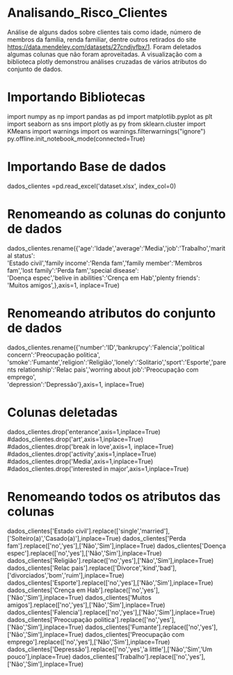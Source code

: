 # Analisando_Risco_Clientes

Análise de alguns dados sobre clientes tais como idade, número de membros da família, renda familiar, dentre outros retirados do site https://data.mendeley.com/datasets/27cndjvfbx/1. Foram deletados algumas colunas que não foram aproveitadas. A visualização com a biblioteca plotly demonstrou análises cruzadas de vários atributos do conjunto de dados.

 # Importando Bibliotecas 

import numpy as np 
import pandas as pd 
import matplotlib.pyplot as plt
import seaborn as sns
import plotly as py
from sklearn.cluster import KMeans
import warnings
import os
warnings.filterwarnings("ignore")
py.offline.init_notebook_mode(connected=True)


 # Importando Base de dados

dados_clientes =pd.read_excel('dataset.xlsx', index_col=0)

# Renomeando as colunas do conjunto de dados

dados_clientes.rename({'age':'Idade','average':'Media','job':'Trabalho','marital status':\
                       'Estado civil','family income':'Renda fam','family member':'Membros fam','lost family':'Perda fam','special disease':\
                      'Doença espec','belive in abilities':'Crença em Hab','plenty friends':\
                       'Muitos amigos',},axis=1, inplace=True)
                       
 # Renomeando atributos do conjunto de dados
dados_clientes.rename({'number':'ID','bankrupcy':'Falencia','political concern':'Preocupação politica',\
                       'smoke':'Fumante','religion':'Religião','lonely':'Solitario','sport':'Esporte','parents relationship':'Relac pais','worring about job':'Preocupação com emprego',\
                       'depression':'Depressão'},axis=1, inplace=True)
 
 # Colunas deletadas

dados_clientes.drop('enterance',axis=1,inplace=True)
#dados_clientes.drop('art',axis=1,inplace=True)
#dados_clientes.drop('break in love',axis=1, inplace=True)
#dados_clientes.drop('activity',axis=1,inplace=True)
#dados_clientes.drop('Media',axis=1,inplace=True)
#dados_clientes.drop('interested in major',axis=1,inplace=True)

# Renomeando todos os atributos das colunas

dados_clientes['Estado civil'].replace(['single','married'],['Solteiro(a)','Casado(a)'],inplace=True)
dados_clientes['Perda fam'].replace(['no','yes'],['Não','Sim'],inplace=True)
dados_clientes['Doença espec'].replace(['no','yes'],['Não','Sim'],inplace=True)
dados_clientes['Religião'].replace(['no','yes'],['Não','Sim'],inplace=True)
dados_clientes['Relac pais'].replace(['Divorce','kind','bad'],['divorciados','bom','ruim'],inplace=True)
dados_clientes['Esporte'].replace(['no','yes'],['Não','Sim'],inplace=True)
dados_clientes['Crença em Hab'].replace(['no','yes'],['Não','Sim'],inplace=True)
dados_clientes['Muitos amigos'].replace(['no','yes'],['Não','Sim'],inplace=True)
dados_clientes['Falencia'].replace(['no','yes'],['Não','Sim'],inplace=True)
dados_clientes['Preocupação politica'].replace(['no','yes'],['Não','Sim'],inplace=True)
dados_clientes['Fumante'].replace(['no','yes'],['Não','Sim'],inplace=True)
dados_clientes['Preocupação com emprego'].replace(['no','yes'],['Não','Sim'],inplace=True)
dados_clientes['Depressão'].replace(['no','yes','a little'],['Não','Sim','Um pouco'],inplace=True)
dados_clientes['Trabalho'].replace(['no','yes'],['Não','Sim'],inplace=True)
